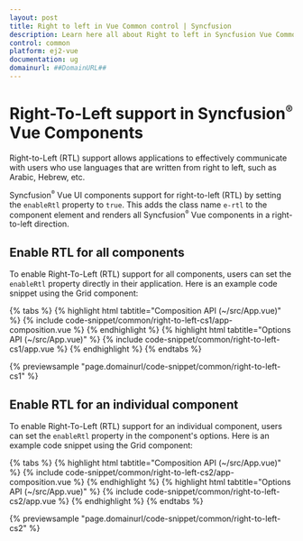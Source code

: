 ```yaml
---
layout: post
title: Right to left in Vue Common control | Syncfusion
description: Learn here all about Right to left in Syncfusion Vue Common control of Syncfusion Essential JS 2 and more.
control: common
platform: ej2-vue
documentation: ug
domainurl: ##DomainURL##
---
```


# Right-To-Left support in Syncfusion<sup style="font-size:70%">&reg;</sup> Vue Components

Right-to-Left (RTL) support allows applications to effectively communicate with users who use languages that are written from right to left, such as Arabic, Hebrew, etc.

Syncfusion<sup style="font-size:70%">&reg;</sup> Vue UI components support for right-to-left (RTL) by setting the `enableRtl` property to `true`. This adds the class name `e-rtl` to the component element and renders all Syncfusion<sup style="font-size:70%">&reg;</sup> Vue components in a right-to-left direction.

## Enable RTL for all components

To enable Right-To-Left (RTL) support for all components, users can set the `enableRtl` property directly in their application. Here is an example code snippet using the Grid component:

{% tabs %}
{% highlight html tabtitle="Composition API (~/src/App.vue)" %}
{% include code-snippet/common/right-to-left-cs1/app-composition.vue %}
{% endhighlight %}
{% highlight html tabtitle="Options API (~/src/App.vue)" %}
{% include code-snippet/common/right-to-left-cs1/app.vue %}
{% endhighlight %}
{% endtabs %}
        
{% previewsample "page.domainurl/code-snippet/common/right-to-left-cs1" %}

## Enable RTL for an individual component

To enable Right-To-Left (RTL) support for an individual component, users can set the `enableRtl` property in the component's options. Here is an example code snippet using the Grid component:

{% tabs %}
{% highlight html tabtitle="Composition API (~/src/App.vue)" %}
{% include code-snippet/common/right-to-left-cs2/app-composition.vue %}
{% endhighlight %}
{% highlight html tabtitle="Options API (~/src/App.vue)" %}
{% include code-snippet/common/right-to-left-cs2/app.vue %}
{% endhighlight %}
{% endtabs %}
        
{% previewsample "page.domainurl/code-snippet/common/right-to-left-cs2" %}
